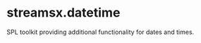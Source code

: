 streamsx.datetime
=================

SPL toolkit providing additional functionality for dates and times.
